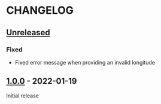 # CHANGELOG

## [Unreleased]

### Fixed

* Fixed error message when providing an invalid longitude

## [1.0.0] - 2022-01-19

Initial release

[Unreleased]: https://github.com/beste/latlon-geohash-php/compare/1.0.0...main
[1.0.0]: https://github.com/beste/latlon-geohash-php/releases/tag/1.0.0

